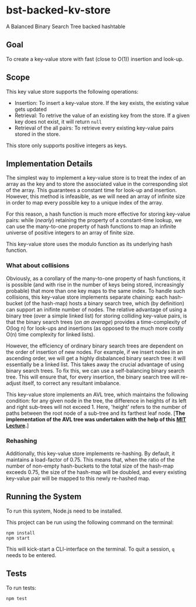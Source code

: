 # bst-backed-kv-store
A Balanced Binary Search Tree backed hashtable

## Goal

To create a key-value store with fast (close to O(1)) insertion and look-up.

## Scope

This key value store supports the following operations:

- Insertion: To insert a key-value store. If the key exists, the existing value gets updated
- Retrieval: To retrive the value of an existing key from the store. If a given key does not exist, it will return `null`
- Retrieval of the all pairs: To retrieve every existing key-value pairs stored in the store.

This store only supports positive integers as keys.

## Implementation Details

The simplest way to implement a key-value store is to treat the index of an array as the key and to store the associated value in the corresponding slot of the array. This guarantees a constant time for look-up and insertion. However, this method is infeasible, as we will need an array of infinite size in order to map every possible key to a unique index of the array.

For this reason, a hash function is much more effective for storing key-value pairs: while (*nearly*) retaining the property of a constant-time lookup, we can use the many-to-one property of hash functions to map an infinite universe of positive integers to an array of finite size.

This key-value store uses the modulo function as its underlying hash function.

### What about collisions

Obviously, as a corollary of the many-to-one property of hash functions, it is possible (and with rise in the number of keys being stored, increasingly probable) that more than one key maps to the same index. To handle such collisions, this key-value store implements separate chaining: each hash-bucket (of the hash-map) hosts a binary search tree, which (by definition) can support an inifinte number of nodes. The relative advantage of using a binary tree (over a simple linked list) for storing colliding key-value pairs, is that the binary search trees (*on an average*) provides a time-complexity of O(log n) for look-ups and insertions (as opposed to the much more costly O(n) time complexity for linked lists).

However, the efficiency of ordinary binary search trees are dependent on the order of insertion of new nodes. For example, if we insert nodes in an ascending order, we will get a highly disbalanced binary search tree: it will essentially be a linked list. This takes away the crucial advantage of using binary search trees. To fix this, we can use a self-balancing binary search tree. This will ensure that, for every insertion, the binary search tree will re-adjust itself, to correct any resultant imbalance.

This key-value store implements an AVL tree, which maintains the following condition: for any given node in the tree, the difference in heights of its left and right sub-trees will not exceed 1. Here, 'height' refers to the number of paths between the root node of a sub-tree and its farthest leaf node. [**The implementation of the AVL tree was undertaken with the help of this [MIT Lecture](https://www.youtube.com/watch?v=FNeL18KsWPc).**]

### Rehashing

Additionally, this key-value store implements re-hashing. By default, it maintains a load-factor of 0.75. This means that, when the ratio of the number of non-empty hash-buckets to the total size of the hash-map exceeds 0.75, the size of the hash-map will be doubled, and every existing key-value pair will be mapped to this newly re-hashed map.


## Running the System

To run this system, Node.js need to be installed.

This project can be run using the following command on the terminal:

```
npm install
npm start
```

This will kick-start a CLI-interface on the terminal. To quit a session, `q` needs to be entered.

## Tests

To run tests:

```
npm test
```